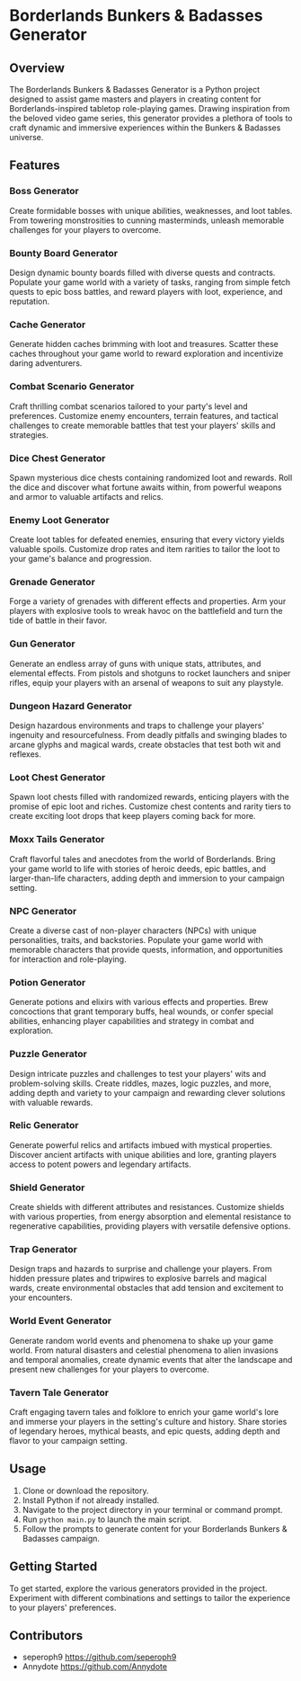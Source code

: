 # Borderlands Bunkers & Badasses Generator

## Overview
The Borderlands Bunkers & Badasses Generator is a Python project designed to assist game masters and players in creating content for Borderlands-inspired tabletop role-playing games. Drawing inspiration from the beloved video game series, this generator provides a plethora of tools to craft dynamic and immersive experiences within the Bunkers & Badasses universe.

## Features
### Boss Generator
Create formidable bosses with unique abilities, weaknesses, and loot tables. From towering monstrosities to cunning masterminds, unleash memorable challenges for your players to overcome.

### Bounty Board Generator
Design dynamic bounty boards filled with diverse quests and contracts. Populate your game world with a variety of tasks, ranging from simple fetch quests to epic boss battles, and reward players with loot, experience, and reputation.

### Cache Generator
Generate hidden caches brimming with loot and treasures. Scatter these caches throughout your game world to reward exploration and incentivize daring adventurers.

### Combat Scenario Generator
Craft thrilling combat scenarios tailored to your party's level and preferences. Customize enemy encounters, terrain features, and tactical challenges to create memorable battles that test your players' skills and strategies.

### Dice Chest Generator
Spawn mysterious dice chests containing randomized loot and rewards. Roll the dice and discover what fortune awaits within, from powerful weapons and armor to valuable artifacts and relics.

### Enemy Loot Generator
Create loot tables for defeated enemies, ensuring that every victory yields valuable spoils. Customize drop rates and item rarities to tailor the loot to your game's balance and progression.

### Grenade Generator
Forge a variety of grenades with different effects and properties. Arm your players with explosive tools to wreak havoc on the battlefield and turn the tide of battle in their favor.

### Gun Generator
Generate an endless array of guns with unique stats, attributes, and elemental effects. From pistols and shotguns to rocket launchers and sniper rifles, equip your players with an arsenal of weapons to suit any playstyle.

### Dungeon Hazard Generator
Design hazardous environments and traps to challenge your players' ingenuity and resourcefulness. From deadly pitfalls and swinging blades to arcane glyphs and magical wards, create obstacles that test both wit and reflexes.

### Loot Chest Generator
Spawn loot chests filled with randomized rewards, enticing players with the promise of epic loot and riches. Customize chest contents and rarity tiers to create exciting loot drops that keep players coming back for more.

### Moxx Tails Generator
Craft flavorful tales and anecdotes from the world of Borderlands. Bring your game world to life with stories of heroic deeds, epic battles, and larger-than-life characters, adding depth and immersion to your campaign setting.

### NPC Generator
Create a diverse cast of non-player characters (NPCs) with unique personalities, traits, and backstories. Populate your game world with memorable characters that provide quests, information, and opportunities for interaction and role-playing.

### Potion Generator
Generate potions and elixirs with various effects and properties. Brew concoctions that grant temporary buffs, heal wounds, or confer special abilities, enhancing player capabilities and strategy in combat and exploration.

### Puzzle Generator
Design intricate puzzles and challenges to test your players' wits and problem-solving skills. Create riddles, mazes, logic puzzles, and more, adding depth and variety to your campaign and rewarding clever solutions with valuable rewards.

### Relic Generator
Generate powerful relics and artifacts imbued with mystical properties. Discover ancient artifacts with unique abilities and lore, granting players access to potent powers and legendary artifacts.

### Shield Generator
Create shields with different attributes and resistances. Customize shields with various properties, from energy absorption and elemental resistance to regenerative capabilities, providing players with versatile defensive options.

### Trap Generator
Design traps and hazards to surprise and challenge your players. From hidden pressure plates and tripwires to explosive barrels and magical wards, create environmental obstacles that add tension and excitement to your encounters.

### World Event Generator
Generate random world events and phenomena to shake up your game world. From natural disasters and celestial phenomena to alien invasions and temporal anomalies, create dynamic events that alter the landscape and present new challenges for your players to overcome.

### Tavern Tale Generator
Craft engaging tavern tales and folklore to enrich your game world's lore and immerse your players in the setting's culture and history. Share stories of legendary heroes, mythical beasts, and epic quests, adding depth and flavor to your campaign setting.

## Usage
1. Clone or download the repository.
2. Install Python if not already installed.
3. Navigate to the project directory in your terminal or command prompt.
4. Run `python main.py` to launch the main script.
5. Follow the prompts to generate content for your Borderlands Bunkers & Badasses campaign.

## Getting Started
To get started, explore the various generators provided in the project. Experiment with different combinations and settings to tailor the experience to your players' preferences.

## Contributors
- seperoph9 https://github.com/seperoph9
- Annydote https://github.com/Annydote

